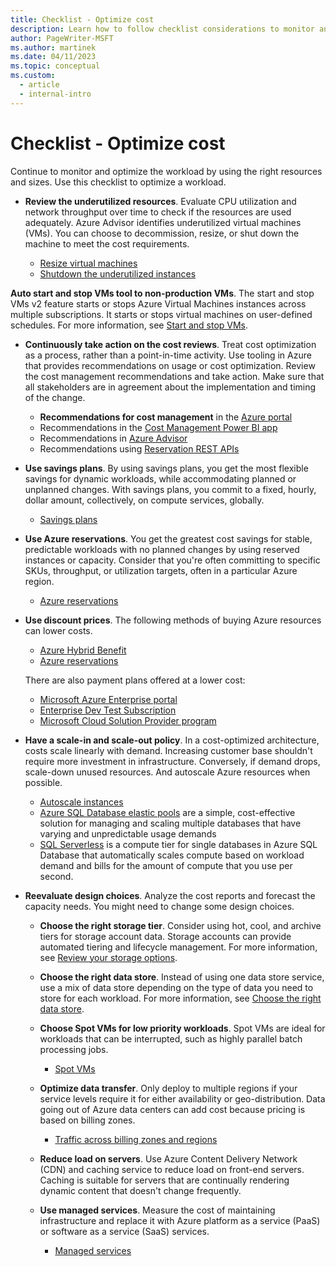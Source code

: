 ```yaml
---
title: Checklist - Optimize cost
description: Learn how to follow checklist considerations to monitor and optimize workloads by using the right resources and sizes.
author: PageWriter-MSFT
ms.author: martinek
ms.date: 04/11/2023
ms.topic: conceptual
ms.custom:
  - article
  - internal-intro
---
```


# Checklist - Optimize cost

Continue to monitor and optimize the workload by using the right resources and sizes. Use this checklist to optimize a workload.

- **Review the underutilized resources**. Evaluate CPU utilization and network throughput over time to check if the resources are used adequately. Azure Advisor identifies underutilized virtual machines (VMs). You can choose to decommission, resize, or shut down the machine to meet the cost requirements.

  - [Resize virtual machines](./optimize-vm.md#resize-virtual-machines)
  - [Shutdown the underutilized instances](./optimize-vm.md#shut-down-underutilized-instances)

**Auto start and stop VMs tool to non-production VMs**. The start and stop VMs v2 feature starts or stops Azure Virtual Machines instances across multiple subscriptions. It starts or stops virtual machines on user-defined schedules. For more information, see [Start and stop VMs](/azure/azure-functions/start-stop-vms/overview).

- **Continuously take action on the cost reviews**. Treat cost optimization as a process, rather than a point-in-time activity. Use tooling in Azure that provides recommendations on usage or cost optimization. Review the cost management recommendations and take action. Make sure that all stakeholders are in agreement about the implementation and timing of the change.

  - **Recommendations for cost management** in the [Azure portal](https://ms.portal.azure.com/#view/Microsoft_Azure_CostManagement/Menu/~/overview/openedBy/AzurePortal)
  - Recommendations in the [Cost Management Power BI app](https://appsource.microsoft.com/product/power-bi/costmanagement.azurecostmanagementapp)
  - Recommendations in [Azure Advisor](https://portal.azure.com/#blade/Microsoft_Azure_Expert/AdvisorMenuBlade/overview)
  - Recommendations using [Reservation REST APIs](/rest/api/consumption/reservationrecommendations/list)

- **Use savings plans**. By using savings plans, you get the most flexible savings for dynamic workloads, while accommodating planned or unplanned changes. With savings plans, you commit to a fixed, hourly, dollar amount, collectively, on compute services, globally.
  - [Savings plans](/azure/cost-management-billing/savings-plan)

- **Use Azure reservations**. You get the greatest cost savings for stable, predictable workloads with no planned changes by using reserved instances or capacity. Consider that you're often committing to specific SKUs, throughput, or utilization targets, often in a particular Azure region.
  - [Azure reservations](/azure/cost-management-billing/reservations/save-compute-costs-reservations)
  
- **Use discount prices**. The following methods of buying Azure resources can lower costs.

  - [Azure Hybrid Benefit](https://azure.microsoft.com/pricing/hybrid-benefit)
  - [Azure reservations](https://azure.microsoft.com/reservations)

  There are also payment plans offered at a lower cost:

  - [Microsoft Azure Enterprise portal](/azure/cost-management-billing/manage/ea-portal-get-started)
  - [Enterprise Dev Test Subscription](https://azure.microsoft.com/offers/ms-azr-0148p/)
  - [Microsoft Cloud Solution Provider program](https://partner.microsoft.com/membership/cloud-solution-provider)

- **Have a scale-in and scale-out policy**. In a cost-optimized architecture, costs scale linearly with demand. Increasing customer base shouldn't require more investment in infrastructure. Conversely, if demand drops, scale-down unused resources. And autoscale Azure resources when possible.
  - [Autoscale instances](./optimize-autoscale.md)
  - [Azure SQL Database elastic pools](/azure/azure-sql/database/elastic-pool-overview) are a simple, cost-effective solution for managing and scaling multiple databases that have varying and unpredictable usage demands
  - [SQL Serverless](/azure/azure-sql/database/serverless-tier-overview) is a compute tier for single databases in Azure SQL Database that automatically scales compute based on workload demand and bills for the amount of compute that you use per second.

- **Reevaluate design choices**. Analyze the cost reports and forecast the capacity needs. You might need to change some design choices.

  - **Choose the right storage tier**. Consider using hot, cool, and archive tiers for storage account data. Storage accounts can provide automated tiering and lifecycle management. For more information, see [Review your storage options](/azure/cloud-adoption-framework/ready/considerations/storage-options).

  - **Choose the right data store**. Instead of using one data store service, use a mix of data store depending on the type of data you need to store for each workload. For more information, see [Choose the right data store](/azure/architecture//guide/technology-choices/data-store-overview).

  - **Choose Spot VMs for low priority workloads**. Spot VMs are ideal for workloads that can be interrupted, such as highly parallel batch processing jobs.

    - [Spot VMs](./optimize-vm.md#spot-vms)

  - **Optimize data transfer**. Only deploy to multiple regions if your service levels require it for either availability or geo-distribution. Data going out of Azure data centers can add cost because pricing is based on billing zones.

    - [Traffic across billing zones and regions](./design-regions.md#traffic-across-billing-zones-and-regions)

  - **Reduce load on servers**. Use Azure Content Delivery Network (CDN) and caching service to reduce load on front-end servers. Caching is suitable for servers that are continually rendering dynamic content that doesn't change frequently.

  - **Use managed services**. Measure the cost of maintaining infrastructure and replace it with Azure platform as a service (PaaS) or software as a service (SaaS) services.

    - [Managed services](./design-paas.md)
